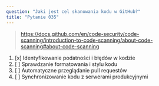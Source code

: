 ```yaml
---
question: "Jaki jest cel skanowania kodu w GitHub?"
title: "Pytanie 035"
---
```


> https://docs.github.com/en/code-security/code-scanning/introduction-to-code-scanning/about-code-scanning#about-code-scanning
1. [x] Identyfikowanie podatności i błędów w kodzie
1. [ ] Sprawdzanie formatowania i stylu kodu
1. [ ] Automatyczne przeglądanie pull requestów
1. [ ] Synchronizowanie kodu z serwerami produkcyjnymi

